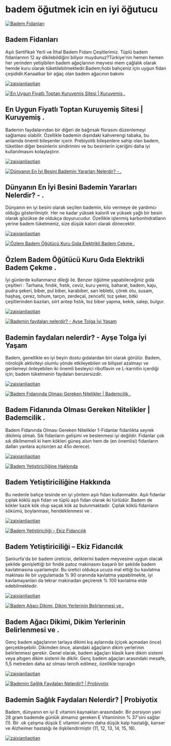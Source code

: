 # badem öğutmek icin en iyi öğutucu
<a href="https://mnn.zoosnet.net/LR/Chatpre.aspx?id=MNN94995150&p=https://topgrinding.com/" target="_blank">![Badem Fidanları](https://github.com/technlg/images/blob/main/30.jpg)</a>
## Badem Fidanları
Aşılı Sertifikalı Yerli ve İthal Badem Fidanı Çeşitlerimiz. Tüplü badem fidanlarının 12 ay dikilebildiğini biliyor muydunuz?Türkiye'nin hemen hemen her yerinden yetişibilen badem ağaçlarının meyvesi mem çağlalık olarak hemde kuru olarak tüketilebilmektedir.Badem;hobi bahçeniz için uygun fidan çeşididir.Kanaatkar bir ağaç olan badem ağacının bakımı 
<a href="https://mnn.zoosnet.net/LR/Chatpre.aspx?id=MNN94995150&p=https://topgrinding.com/" target="_blank"><img src="https://github.com/technlg/images/raw/main/chat11.jpg" alt="zaixianliaotian"/></a><a href="//whatsapp.shibangsoft.com/WhatsApp.php" ><img src="https://github.com/technlg/images/raw/main/chat11.png" alt=""></a>
<a href="https://mnn.zoosnet.net/LR/Chatpre.aspx?id=MNN94995150&p=https://topgrinding.com/" target="_blank">![En Uygun Fiyatlı Toptan Kuruyemiş Sitesi | Kuruyemiş .](https://github.com/technlg/images/blob/main/4.jpg)</a>
## En Uygun Fiyatlı Toptan Kuruyemiş Sitesi | Kuruyemiş .
Bademin faydalarından bir diğeri de bağırsak florasını düzenlemeyi sağlaması olabilir. Özellikle bademin dışındaki kahverengi tabaka, bu anlamda önemli bileşenler içerir. Prebiyotik bileşenlere sahip olan badem, tüketilen diğer besinlerin sindirimini ve bu besinlerin içeriğini daha iyi kullanılmasını kolaylaştırır.
<a href="https://mnn.zoosnet.net/LR/Chatpre.aspx?id=MNN94995150&p=https://topgrinding.com/" target="_blank"><img src="https://github.com/technlg/images/raw/main/chat11.jpg" alt="zaixianliaotian"/></a><a href="//whatsapp.shibangsoft.com/WhatsApp.php" ><img src="https://github.com/technlg/images/raw/main/chat11.png" alt=""></a>
<a href="https://mnn.zoosnet.net/LR/Chatpre.aspx?id=MNN94995150&p=https://topgrinding.com/" target="_blank">![Dünyanın En İyi Besini Bademin Yararları Nelerdir? - .](https://github.com/technlg/images/blob/main/38.jpg)</a>
## Dünyanın En İyi Besini Bademin Yararları Nelerdir? - .
Dünyanın en iyi besini olarak seçilen bademin, kilo vermeye de yardımcı olduğu gösterilmiştir. Her ne kadar yüksek kalorili ve yüksek yağlı bir besin olarak gözükse de oldukça doyurucudur. Özellikle işlenmiş karbonhidratların yerine badem tüketmeniz, size düşük kalori olarak dönecektir.
<a href="https://mnn.zoosnet.net/LR/Chatpre.aspx?id=MNN94995150&p=https://topgrinding.com/" target="_blank"><img src="https://github.com/technlg/images/raw/main/chat11.jpg" alt="zaixianliaotian"/></a><a href="//whatsapp.shibangsoft.com/WhatsApp.php" ><img src="https://github.com/technlg/images/raw/main/chat11.png" alt=""></a>
<a href="https://mnn.zoosnet.net/LR/Chatpre.aspx?id=MNN94995150&p=https://topgrinding.com/" target="_blank">![Özlem Badem Öğütücü Kuru Gıda Elektrikli Badem Çekme .](https://github.com/technlg/images/blob/main/62.jpg)</a>
## Özlem Badem Öğütücü Kuru Gıda Elektrikli Badem Çekme .
İyi günlerde kullanmanız dileği ile. Benzer öğütme yapabileceğiniz gıda çeşitleri : Tarhana, fındık, fıstık, ceviz, kuru yemiş, baharat, badem, kaju, pudra şekeri, biber, pul biber, karabiber, sarı leblebi, çörek otu, susam, haşhaş, çerez, tohum, tarçın, zerdeçal, zencefil, toz şeker, bitki çeşitlerinden bazıları, siirt antep fıstık, toz biber yapma, kekik, salep, bulgur.
<a href="https://mnn.zoosnet.net/LR/Chatpre.aspx?id=MNN94995150&p=https://topgrinding.com/" target="_blank"><img src="https://github.com/technlg/images/raw/main/chat11.jpg" alt="zaixianliaotian"/></a><a href="//whatsapp.shibangsoft.com/WhatsApp.php" ><img src="https://github.com/technlg/images/raw/main/chat11.png" alt=""></a>
<a href="https://mnn.zoosnet.net/LR/Chatpre.aspx?id=MNN94995150&p=https://topgrinding.com/" target="_blank">![Bademin faydaları nelerdir? - Ayşe Tolga İyi Yaşam](https://github.com/technlg/images/blob/main/20.jpg)</a>
## Bademin faydaları nelerdir? - Ayşe Tolga İyi Yaşam
Badem, genellikle en iyi beyin dostu gıdalardan biri olarak görülür. Badem, nörolojik aktiviteyi olumlu yönde etkileyebilen ve bilişsel azalmayı ve gerilemeyi önleyebilen iki önemli besleyici riboflavin ve L-karnitin içerdiği için; badem tüketmenin faydaları benzersizdir.
<a href="https://mnn.zoosnet.net/LR/Chatpre.aspx?id=MNN94995150&p=https://topgrinding.com/" target="_blank"><img src="https://github.com/technlg/images/raw/main/chat11.jpg" alt="zaixianliaotian"/></a><a href="//whatsapp.shibangsoft.com/WhatsApp.php" ><img src="https://github.com/technlg/images/raw/main/chat11.png" alt=""></a>
<a href="https://mnn.zoosnet.net/LR/Chatpre.aspx?id=MNN94995150&p=https://topgrinding.com/" target="_blank">![Badem Fidanında Olması Gereken Nitelikler | Bademcilik .](https://github.com/technlg/images/blob/main/23.jpg)</a>
## Badem Fidanında Olması Gereken Nitelikler | Bademcilik .
Badem Fidanında Olması Gereken Nitelikler 1-Fidanlar fidanlıkta seyrek dikilmiş olmalı. Sık fidanların gelişimi ve beslenmesi iyi değildir. Fidanlar çok sık dikilmemeli ki hem kökleri güneş alsın hem de (en önemlisi) fidanların dalları yanlara açılsın(en az 45o derece).
<a href="https://mnn.zoosnet.net/LR/Chatpre.aspx?id=MNN94995150&p=https://topgrinding.com/" target="_blank"><img src="https://github.com/technlg/images/raw/main/chat11.jpg" alt="zaixianliaotian"/></a><a href="//whatsapp.shibangsoft.com/WhatsApp.php" ><img src="https://github.com/technlg/images/raw/main/chat11.png" alt=""></a>
<a href="https://mnn.zoosnet.net/LR/Chatpre.aspx?id=MNN94995150&p=https://topgrinding.com/" target="_blank">![Badem Yetiştiriciliğine Hakkında](https://github.com/technlg/images/blob/main/52.jpg)</a>
## Badem Yetiştiriciliğine Hakkında
Bu nedenle bahçe tesinde en iyi yöntem aşılı fidan kullanmaktır. Aşılı fidanlar çıplak köklü aşılı fidan ve tüplü aşılı fidan olarak iki türlüdür. Badem de kökler kazık kök olup saçak kök az bulunmaktadır. Çıplak köklü fidanların sökümü, boylanması, hendeklenmesi ve .
<a href="https://mnn.zoosnet.net/LR/Chatpre.aspx?id=MNN94995150&p=https://topgrinding.com/" target="_blank"><img src="https://github.com/technlg/images/raw/main/chat11.jpg" alt="zaixianliaotian"/></a><a href="//whatsapp.shibangsoft.com/WhatsApp.php" ><img src="https://github.com/technlg/images/raw/main/chat11.png" alt=""></a>
<a href="https://mnn.zoosnet.net/LR/Chatpre.aspx?id=MNN94995150&p=https://topgrinding.com/" target="_blank">![Badem Yetiştiriciliği – Ekiz Fidancılık](https://github.com/technlg/images/blob/main/16.jpg)</a>
## Badem Yetiştiriciliği – Ekiz Fidancılık
Şanlıurfa'da bir badem üreticisi, deliklerini badem meyvesine uygun olacak şekilde genişlettiği bir fındık patoz makinasını başarılı bir şekilde badem kavlatmasına uyarlamıştır. Bu üretici oldukça ucuza mal ettiği bu kavlatma makinası ile bir uygulamada % 90 oranında kavlatma yapabilmekte, iyi kavlamayanları da tekrar makinadan geçirerek % 100 kavlatma elde edebilmektedir.
<a href="https://mnn.zoosnet.net/LR/Chatpre.aspx?id=MNN94995150&p=https://topgrinding.com/" target="_blank"><img src="https://github.com/technlg/images/raw/main/chat11.jpg" alt="zaixianliaotian"/></a><a href="//whatsapp.shibangsoft.com/WhatsApp.php" ><img src="https://github.com/technlg/images/raw/main/chat11.png" alt=""></a>
<a href="https://mnn.zoosnet.net/LR/Chatpre.aspx?id=MNN94995150&p=https://topgrinding.com/" target="_blank">![Badem Ağacı Dikimi, Dikim Yerlerinin Belirlenmesi ve .](https://github.com/technlg/images/blob/main/50.jpg)</a>
## Badem Ağacı Dikimi, Dikim Yerlerinin Belirlenmesi ve .
Genç badem ağaçlarının tarlaya dikimi kış aylarında (çiçek açmadan önce) gerçekleşebilir. Dikimden önce, alandaki ağaçların dikim yerlerinin belirlenmesi gerekir. Genel olarak, badem ağaçları klasik kare dikim sistemi veya altıgen dikim sistemi ile dikilir. Genç badem ağaçları arasındaki mesafe, 5,5 metreden daha az olması tercih edilmez, özellikle toprağın 
<a href="https://mnn.zoosnet.net/LR/Chatpre.aspx?id=MNN94995150&p=https://topgrinding.com/" target="_blank"><img src="https://github.com/technlg/images/raw/main/chat11.jpg" alt="zaixianliaotian"/></a><a href="//whatsapp.shibangsoft.com/WhatsApp.php" ><img src="https://github.com/technlg/images/raw/main/chat11.png" alt=""></a>
<a href="https://mnn.zoosnet.net/LR/Chatpre.aspx?id=MNN94995150&p=https://topgrinding.com/" target="_blank">![Bademin Sağlık Faydaları Nelerdir? | Probiyotix](https://github.com/technlg/images/blob/main/36.jpg)</a>
## Bademin Sağlık Faydaları Nelerdir? | Probiyotix
Badem, dünyanın en iyi E vitamini kaynakları arasındadır. Bir porsiyon yani 28 gram bademde günlük almamız gereken E Vitamininin % 37'sini sağlar (1). Bir .ok çalışma düşük E vitamini alımını daha düşük kalp hastalığı, kanser ve Alzheimer hastalığı ile ilişkilendirmiştir (11, 12, 13, 14, 15, 16).
<a href="https://mnn.zoosnet.net/LR/Chatpre.aspx?id=MNN94995150&p=https://topgrinding.com/" target="_blank"><img src="https://github.com/technlg/images/raw/main/chat11.jpg" alt="zaixianliaotian"/></a><a href="//whatsapp.shibangsoft.com/WhatsApp.php" ><img src="https://github.com/technlg/images/raw/main/chat11.png" alt=""></a>
